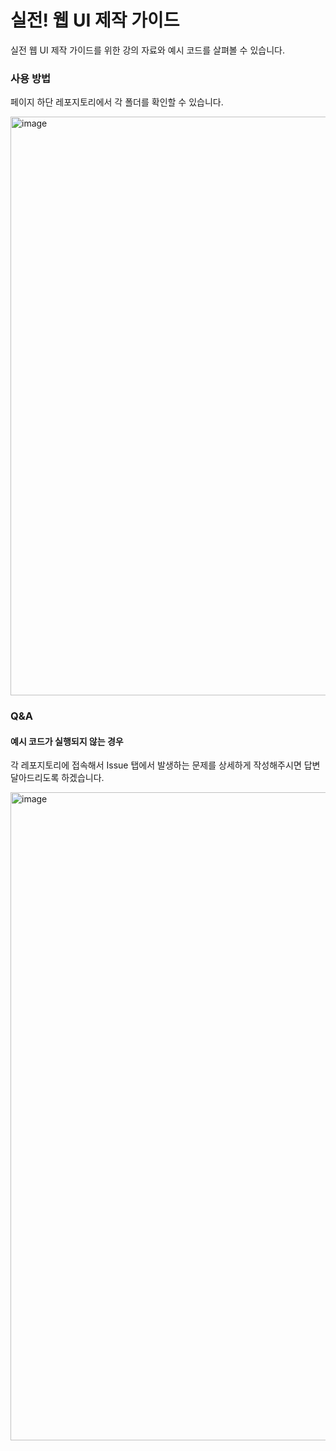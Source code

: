 # 실전! 웹 UI 제작 가이드

실전 웹 UI 제작 가이드를 위한 강의 자료와 예시 코드를 살펴볼 수 있습니다.

### 사용 방법

페이지 하단 레포지토리에서 각 폴더를 확인할 수 있습니다.

<img width="926" alt="image" src="https://github.com/user-attachments/assets/c97b1754-31ba-4397-af4a-134a747e21f4" />

### Q&A

#### 예시 코드가 실행되지 않는 경우

각 레포지토리에 접속해서 Issue 탭에서 발생하는 문제를 상세하게 작성해주시면 답변 달아드리도록 하겠습니다.

<img width="1037" alt="image" src="https://github.com/user-attachments/assets/adf68163-35c1-4609-9ddb-a31c8adfe043" />
